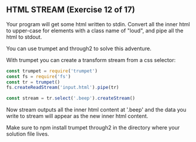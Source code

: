 ## HTML STREAM (Exercise 12 of 17)

Your program will get some html written to stdin. Convert all the inner html to upper-case for elements with a class name of "loud", and pipe all the html to stdout.

You can use trumpet and through2 to solve this adventure.

With trumpet you can create a transform stream from a css selector:

```js
const trumpet = require('trumpet')
const fs = require('fs')
const tr = trumpet()
fs.createReadStream('input.html').pipe(tr)

const stream = tr.select('.beep').createStream()
```

Now stream outputs all the inner html content at '.beep' and the data you write to stream will appear as the new inner html content.

Make sure to npm install trumpet through2 in the directory where your solution file lives.
